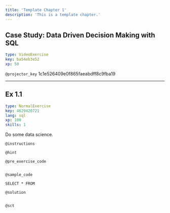 ```yaml
---
title: 'Template Chapter 1'
description: 'This is a template chapter.'
---
```


## Case Study: Data Driven Decision Making with SQL

```yaml
type: VideoExercise
key: ba54eb3e52
xp: 50
```

`@projector_key`
1c1e526409e0f865faeabdff8c9fba19

---

## Ex 1.1

```yaml
type: NormalExercise
key: 4629420721
lang: sql
xp: 100
skills: 1
```

Do some data science.

`@instructions`


`@hint`


`@pre_exercise_code`

```{python}

```


`@sample_code`

```{sql}
SELECT * FROM
```


`@solution`

```{sql}

```


`@sct`

```{python}

```

